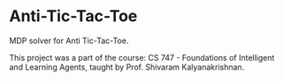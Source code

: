 # Anti-Tic-Tac-Toe
MDP solver for Anti Tic-Tac-Toe.

This project was a part of the course: CS 747 - Foundations of Intelligent and Learning Agents, taught by Prof. Shivaram Kalyanakrishnan. 
